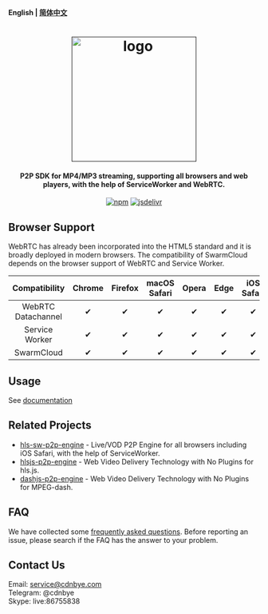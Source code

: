 **English | [简体中文](Readme_zh.md)**

<h1 align="center"><a href="" target="_blank" rel="noopener noreferrer"><img width="250" src="https://swarmcloud.net/logo.png" alt="logo"></a></h1>
<h4 align="center">P2P SDK for MP4/MP3 streaming, supporting all browsers and web players, with the help of ServiceWorker and WebRTC.</h4>
<p align="center">
  <a href="https://www.npmjs.com/package/swarmcloud-mp4-sw"><img src="https://img.shields.io/npm/v/swarmcloud-mp4-sw.svg?style=flat" alt="npm"></a>
  <a href="https://www.jsdelivr.com/package/npm/swarmcloud-mp4-sw"><img src="https://data.jsdelivr.com/v1/package/npm/swarmcloud-mp4-sw/badge" alt="jsdelivr"></a>
</p>

## Browser Support
WebRTC has already been incorporated into the HTML5 standard and it is broadly deployed in modern browsers. The compatibility of SwarmCloud depends on the browser support of WebRTC and Service Worker.

Compatibility|Chrome | Firefox | macOS Safari | Opera | Edge | iOS Safari | IE | 
:-: | :-: | :-: | :-: | :-: | :-:| :-:| :-:
WebRTC Datachannel | ✔ | ✔  | ✔  |  ✔ | ✔ | ✔  |  ❌ |
Service Worker     | ✔ | ✔  | ✔  | ✔  | ✔ | ✔  |  ❌ |
SwarmCloud         | ✔ | ✔  | ✔  |  ✔ | ✔ |  ✔ |  ❌ |

## Usage
See [documentation](https://swarmcloud.net/en/views/mp4-sw/usage.html)

## Related Projects
- [hls-sw-p2p-engine](https://github.com/swarm-cloud/hls-sw-p2p-engine) - Live/VOD P2P Engine for all browsers including iOS Safari, with the help of ServiceWorker.
- [hlsjs-p2p-engine](https://github.com/cdnbye/hlsjs-p2p-engine) - Web Video Delivery Technology with No Plugins for hls.js.
- [dashjs-p2p-engine](https://github.com/cdnbye/dashjs-p2p-engine) - Web Video Delivery Technology with No Plugins for MPEG-dash.

## FAQ
We have collected some [frequently asked questions](https://www.hdtvcloud.com/en/views/FAQ.html). Before reporting an issue, please search if the FAQ has the answer to your problem.

## Contact Us
Email: service@cdnbye.com
<br>
Telegram: @cdnbye
<br>
Skype: live:86755838

